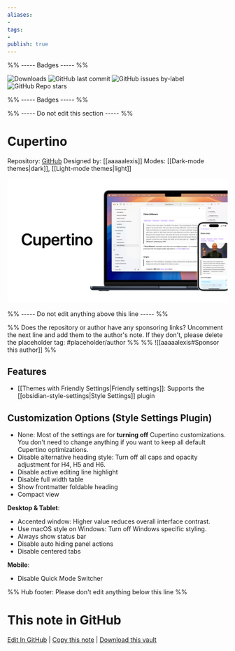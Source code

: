 ```yaml
---
aliases:
- 
tags: 
- 
publish: true
---
```


%% ----- Badges ----- %%

![Downloads](https://img.shields.io/badge/downloads-19601-573E7A?style=for-the-badge&logo=)
![GitHub last commit](https://img.shields.io/github/last-commit/aaaaalexis/obsidian-cupertino?color=573E7A&label=last%20update&logo=github&style=for-the-badge)
![GitHub issues by-label](https://img.shields.io/github/issues/aaaaalexis/obsidian-cupertino/help%20wanted?color=573E7A&logo=github&style=for-the-badge) 
![GitHub Repo stars](https://img.shields.io/github/stars/aaaaalexis/obsidian-cupertino?color=573E7A&logo=github&style=for-the-badge)

%% ----- Badges ----- %%

%% ----- Do not edit this section ----- %%

# Cupertino

Repository: [GitHub](https://github.com/aaaaalexis/obsidian-cupertino)
Designed by: [[aaaaalexis]]
Modes: [[Dark-mode themes|dark]], [[Light-mode themes|light]]



![screenshot](https://github.com/aaaaalexis/obsidian-cupertino/raw/HEAD/cupertino.png)

%% ----- Do not edit anything above this line ----- %% 

%% Does the repository or author have any sponsoring links? Uncomment the next line and add them to the author's note. If they don't, please delete the placeholder tag: #placeholder/author %%
%% ![[aaaaalexis#Sponsor this author]] %%


## Features

- [[Themes with Friendly Settings|Friendly settings]]: Supports the [[obsidian-style-settings|Style Settings]] plugin

## Customization Options (Style Settings Plugin) 
- None: Most of the settings are for **turning off** Cupertino customizations. You don't need to change anything if you want to keep all default Cupertino optimizations.
- Disable alternative heading style: Turn off all caps and opacity adjustment for H4, H5 and H6.
- Disable active editing line highlight
- Disable full width table
- Show frontmatter foldable heading
- Compact view

**Desktop & Tablet**: 
- Accented window: Higher value reduces overall interface contrast.
- Use macOS style on Windows: Turn off Windows specific styling.
- Always show status bar
- Disable auto hiding panel actions
- Disable centered tabs

**Mobile**: 
- Disable Quick Mode Switcher


%% Hub footer: Please don't edit anything below this line %%

# This note in GitHub

<span class="git-footer">[Edit In GitHub](https://github.dev/obsidian-community/obsidian-hub/blob/main/02%20-%20Community%20Expansions/02.05%20All%20Community%20Expansions/Themes/Cupertino.md "git-hub-edit-note") | [Copy this note](https://raw.githubusercontent.com/obsidian-community/obsidian-hub/main/02%20-%20Community%20Expansions/02.05%20All%20Community%20Expansions/Themes/Cupertino.md "git-hub-copy-note") | [Download this vault](https://github.com/obsidian-community/obsidian-hub/archive/refs/heads/main.zip "git-hub-download-vault") </span>
